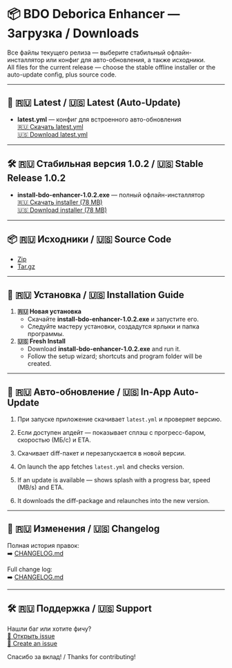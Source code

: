 # 📦 BDO Deborica Enhancer — Загрузка / Downloads

Все файлы текущего релиза — выберите стабильный офлайн-инсталлятор или конфиг для авто-обновления, а также исходники.  
All files for the current release — choose the stable offline installer or the auto-update config, plus source code.

---

## 🔄 🇷🇺 Latest / 🇺🇸 Latest (Auto-Update)

- **latest.yml** — конфиг для встроенного авто-обновления  
  [🇷🇺 Скачать latest.yml](https://github.com/AkkiRay/bdo-enhacner-releases/releases/download/v1.0.2/latest.yml)  
  [🇺🇸 Download latest.yml](https://github.com/AkkiRay/bdo-enhacner-releases/releases/download/v1.0.2/latest.yml)

---

## 🛠️ 🇷🇺 Стабильная версия 1.0.2 / 🇺🇸 Stable Release 1.0.2

- **install-bdo-enhancer-1.0.2.exe** — полный офлайн-инсталлятор  
  [🇷🇺 Скачать installer (78 MB)](https://github.com/AkkiRay/bdo-enhacner-releases/releases/download/v1.0.2/install-bdo-enhancer-1.0.2.exe)  
  [🇺🇸 Download installer (78 MB)](https://github.com/AkkiRay/bdo-enhacner-releases/releases/download/v1.0.2/install-bdo-enhancer-1.0.2.exe)

---

## 📦 🇷🇺 Исходники / 🇺🇸 Source Code

- [Zip](https://github.com/AkkiRay/bdo-enhacner-releases/archive/refs/tags/v1.0.2.zip)  
- [Tar.gz](https://github.com/AkkiRay/bdo-enhacner-releases/archive/refs/tags/v1.0.2.tar.gz)

---

## 💾 🇷🇺 Установка / 🇺🇸 Installation Guide

1. **🇷🇺 Новая установка**  
   - Скачайте **install-bdo-enhancer-1.0.2.exe** и запустите его.  
   - Следуйте мастеру установки, создадутся ярлыки и папка программы.  
2. **🇺🇸 Fresh Install**  
   - Download **install-bdo-enhancer-1.0.2.exe** and run it.  
   - Follow the setup wizard; shortcuts and program folder will be created.

---

## 🔄 🇷🇺 Авто-обновление / 🇺🇸 In-App Auto-Update

1. При запуске приложение скачивает `latest.yml` и проверяет версию.  
2. Если доступен апдейт — показывает сплэш с прогресс-баром, скоростью (МБ/с) и ETA.  
3. Скачивает diff-пакет и перезапускается в новой версии.  

1. On launch the app fetches `latest.yml` and checks version.  
2. If an update is available — shows splash with a progress bar, speed (MB/s) and ETA.  
3. It downloads the diff-package and relaunches into the new version.

---

## 📝 🇷🇺 Изменения / 🇺🇸 Changelog

Полная история правок:  
➡️ [CHANGELOG.md](https://github.com/AkkiRay/bdo-enhacner-releases/blob/main/CHANGELOG.md)

Full change log:  
➡️ [CHANGELOG.md](https://github.com/AkkiRay/bdo-enhacner-releases/blob/main/CHANGELOG.md)

---

## 🛠️ 🇷🇺 Поддержка / 🇺🇸 Support

Нашли баг или хотите фичу?  
[🐞 Открыть issue](https://github.com/AkkiRay/bdo-enhacner-releases/issues)  
[🐞 Create an issue](https://github.com/AkkiRay/bdo-enhacner-releases/issues)  

Спасибо за вклад! / Thanks for contributing!  
